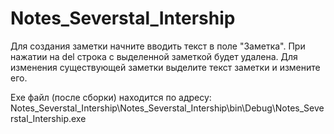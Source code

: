 # Notes_Severstal_Intership
Для создания заметки начните вводить текст в поле "Заметка". При нажатии на del строка с выделенной заметкой будет удалена. Для изменения существующей заметки выделите текст заметки и измените его.

Exe файл (после сборки) находится по адресу:
Notes_Severstal_Intership\Notes_Severstal_Intership\bin\Debug\Notes_Severstal_Intership.exe
